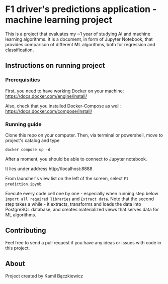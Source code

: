 # F1 driver's predictions application - machine learning project

This is a project that evaluates my ~1 year of studying AI and machine learning algorithms.
It is a document, in form of Jupyter Notebook, that provides comparison of different ML algorithms, both for regression and classification.

## Instructions on running project

### Prerequisities
First, you need to have working Docker on your machine:
https://docs.docker.com/engine/install/

Also, check that you installed Docker-Compose as well:
https://docs.docker.com/compose/install/

### Running guide
Clone this repo on your computer. Then, via terminal or powershell, move to project's catalog and type

```
docker compose up -d
```

After a moment, you should be able to connect to Jupyter notebook.

It lies under address http://localhost:8888

From launcher's view list on the left of the screen, select `F1 prediction.ipynb`.

Execute every code cell one by one - especially when running step below `Import all required libraries` and `Extract data`.
Note that the second step takes a while - it extracts, transforms and loads the data into PostgreSQL database, and creates materialized views that serves data for ML algorithms.

## Contributing
Feel free to send a pull request if you have any ideas or issues with code in this project.

## About
Project created by Kamil Bączkiewicz